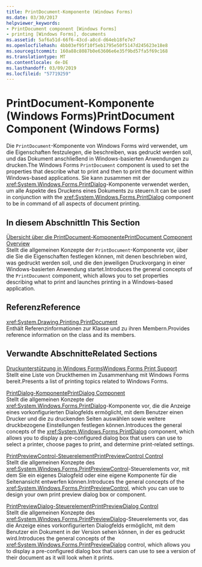 ```yaml
---
title: PrintDocument-Komponente (Windows Forms)
ms.date: 03/30/2017
helpviewer_keywords:
- PrintDocument component [Windows Forms]
- printing [Windows Forms], documents
ms.assetid: 5af6a51d-66f6-43cd-a8cd-d64eb18fe7e7
ms.openlocfilehash: 4bb03ef95f10f5eb1795e50f5147d245623e18e8
ms.sourcegitcommit: 160a88c8087b0e63606e6e35f9bd57fa5f69c168
ms.translationtype: MT
ms.contentlocale: de-DE
ms.lasthandoff: 03/09/2019
ms.locfileid: "57719259"
---
```

# <a name="printdocument-component-windows-forms"></a><span data-ttu-id="f34ad-102">PrintDocument-Komponente (Windows Forms)</span><span class="sxs-lookup"><span data-stu-id="f34ad-102">PrintDocument Component (Windows Forms)</span></span>
<span data-ttu-id="f34ad-103">Die `PrintDocument`-Komponente von Windows Forms wird verwendet, um die Eigenschaften festzulegen, die beschreiben, was gedruckt werden soll, und das Dokument anschließend in Windows-basierten Anwendungen zu drucken.</span><span class="sxs-lookup"><span data-stu-id="f34ad-103">The Windows Forms `PrintDocument` component is used to set the properties that describe what to print and then to print the document within Windows-based applications.</span></span> <span data-ttu-id="f34ad-104">Sie kann zusammen mit der <xref:System.Windows.Forms.PrintDialog>-Komponente verwendet werden, um alle Aspekte des Druckens eines Dokuments zu steuern.</span><span class="sxs-lookup"><span data-stu-id="f34ad-104">It can be used in conjunction with the <xref:System.Windows.Forms.PrintDialog> component to be in command of all aspects of document printing.</span></span>  
  
## <a name="in-this-section"></a><span data-ttu-id="f34ad-105">In diesem Abschnitt</span><span class="sxs-lookup"><span data-stu-id="f34ad-105">In This Section</span></span>  
 [<span data-ttu-id="f34ad-106">Übersicht über die PrintDocument-Komponente</span><span class="sxs-lookup"><span data-stu-id="f34ad-106">PrintDocument Component Overview</span></span>](printdocument-component-overview-windows-forms.md)  
 <span data-ttu-id="f34ad-107">Stellt die allgemeinen Konzepte der `PrintDocument`-Komponente vor, über die Sie die Eigenschaften festlegen können, mit denen beschrieben wird, was gedruckt werden soll, und die den jeweiligen Druckvorgang in einer Windows-basierten Anwendung startet.</span><span class="sxs-lookup"><span data-stu-id="f34ad-107">Introduces the general concepts of the `PrintDocument` component, which allows you to set properties describing what to print and launches printing in a Windows-based application.</span></span>  
  
## <a name="reference"></a><span data-ttu-id="f34ad-108">Referenz</span><span class="sxs-lookup"><span data-stu-id="f34ad-108">Reference</span></span>  
 <xref:System.Drawing.Printing.PrintDocument>  
 <span data-ttu-id="f34ad-109">Enthält Referenzinformationen zur Klasse und zu ihren Membern.</span><span class="sxs-lookup"><span data-stu-id="f34ad-109">Provides reference information on the class and its members.</span></span>  
  
## <a name="related-sections"></a><span data-ttu-id="f34ad-110">Verwandte Abschnitte</span><span class="sxs-lookup"><span data-stu-id="f34ad-110">Related Sections</span></span>  
 [<span data-ttu-id="f34ad-111">Druckunterstützung in Windows Forms</span><span class="sxs-lookup"><span data-stu-id="f34ad-111">Windows Forms Print Support</span></span>](../advanced/windows-forms-print-support.md)  
 <span data-ttu-id="f34ad-112">Stellt eine Liste von Druckthemen im Zusammenhang mit Windows Forms bereit.</span><span class="sxs-lookup"><span data-stu-id="f34ad-112">Presents a list of printing topics related to Windows Forms.</span></span>  
  
 [<span data-ttu-id="f34ad-113">PrintDialog-Komponente</span><span class="sxs-lookup"><span data-stu-id="f34ad-113">PrintDialog Component</span></span>](printdialog-component-windows-forms.md)  
 <span data-ttu-id="f34ad-114">Stellt die allgemeinen Konzepte der <xref:System.Windows.Forms.PrintDialog>-Komponente vor, die die Anzeige eines vorkonfigurierten Dialogfelds ermöglicht, mit dem Benutzer einen Drucker und die zu druckenden Seiten auswählen sowie weitere druckbezogene Einstellungen festlegen können.</span><span class="sxs-lookup"><span data-stu-id="f34ad-114">Introduces the general concepts of the <xref:System.Windows.Forms.PrintDialog> component, which allows you to display a pre-configured dialog box that users can use to select a printer, choose pages to print, and determine print-related settings.</span></span>  
  
 [<span data-ttu-id="f34ad-115">PrintPreviewControl-Steuerelement</span><span class="sxs-lookup"><span data-stu-id="f34ad-115">PrintPreviewControl Control</span></span>](printpreviewcontrol-control-windows-forms.md)  
 <span data-ttu-id="f34ad-116">Stellt die allgemeinen Konzepte des <xref:System.Windows.Forms.PrintPreviewControl>-Steuerelements vor, mit dem Sie ein eigenes Dialogfeld oder eine eigene Komponente für die Seitenansicht entwerfen können.</span><span class="sxs-lookup"><span data-stu-id="f34ad-116">Introduces the general concepts of the <xref:System.Windows.Forms.PrintPreviewControl>, which you can use to design your own print preview dialog box or component.</span></span>  
  
 [<span data-ttu-id="f34ad-117">PrintPreviewDialog-Steuerelement</span><span class="sxs-lookup"><span data-stu-id="f34ad-117">PrintPreviewDialog Control</span></span>](printpreviewdialog-control-windows-forms.md)  
 <span data-ttu-id="f34ad-118">Stellt die allgemeinen Konzepte des <xref:System.Windows.Forms.PrintPreviewDialog>-Steuerelements vor, das die Anzeige eines vorkonfigurierten Dialogfelds ermöglicht, mit dem Benutzer ein Dokument in der Version sehen können, in der es gedruckt wird.</span><span class="sxs-lookup"><span data-stu-id="f34ad-118">Introduces the general concepts of the <xref:System.Windows.Forms.PrintPreviewDialog> control, which allows you to display a pre-configured dialog box that users can use to see a version of their document as it will look when it prints.</span></span>
